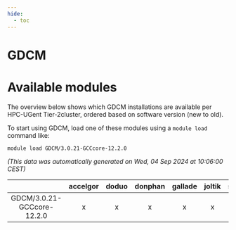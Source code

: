 ```yaml
---
hide:
  - toc
---
```


GDCM
====

# Available modules


The overview below shows which GDCM installations are available per HPC-UGent Tier-2cluster, ordered based on software version (new to old).

To start using GDCM, load one of these modules using a `module load` command like:

```shell
module load GDCM/3.0.21-GCCcore-12.2.0
```

*(This data was automatically generated on Wed, 04 Sep 2024 at 10:06:00 CEST)*  

| |accelgor|doduo|donphan|gallade|joltik|shinx|skitty|
| :---: | :---: | :---: | :---: | :---: | :---: | :---: | :---: |
|GDCM/3.0.21-GCCcore-12.2.0|x|x|x|x|x|x|x|
